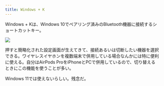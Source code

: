 ```yaml
---
title: Windows + K
---
```

Windows + Kは、Windows 10でペアリング済みのBluetooth機器に接続するショートカットキー。

![](https://lh3.googleusercontent.com/91l5Uwug78PRlt4wkKfe9nfOVo89jrWfDps1XCLqdidQwuwxAr0f4D5ZtpqlgQda--5OzP-0MxIOte_oKjKxEgYrzuwjuA2z3FJB33mw2t2G0iEeCAbTM0R6Nj7phP2S_LAGhD0G0SdxL6RO5Q)

押すと簡略化された設定画面が生えてきて、接続あるいは切断したい機器を選択できる。ワイヤレスイヤホンを複数端末で併用している場合なんかには特に便利に使える。自分はAirPods ProをiPhoneとPCで併用しているので、切り替えるときにこの機能を使うことが多い。

Windows 11では使えないらしい。残念だ。
